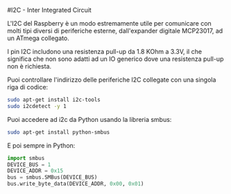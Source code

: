 <!--
---
name: I2C
class: interface
type: pinout
description: Raspberry Pi pin i2c
url: http://www.raspberry-projects.com/pi/programming-in-python/i2c-programming-in-python/using-the-i2c-interface-2
pin:
  '3':
    name: Dati
    direction: both
    active: high
  '5':
    name: Clock
    direction: both
    active: high
  '27':
    name: Dati EEPROM
    direction: both
    active: high
  '28':
    name: Clock EEPROM
    direction: both
    active: high

-->
#I2C - Inter Integrated Circuit

L'I2C del Raspberry è un modo estremamente utile per comunicare con molti tipi diversi di periferiche esterne, dall'expander digitale MCP23017, ad un ATmega collegato.

I pin I2C includono una resistenza pull-up da 1.8 KOhm a 3.3V, il che significa che non sono adatti ad un IO generico dove una resistenza pull-up non è richiesta.

Puoi controllare l'indirizzo delle periferiche I2C collegate con una singola riga di codice:

```bash
sudo apt-get install i2c-tools
sudo i2cdetect -y 1
```

Puoi accedere ad i2c da Python usando la libreria smbus:

```bash
sudo apt-get install python-smbus
```

E poi sempre in Python:

```python
import smbus
DEVICE_BUS = 1
DEVICE_ADDR = 0x15
bus = smbus.SMBus(DEVICE_BUS)
bus.write_byte_data(DEVICE_ADDR, 0x00, 0x01)
```
